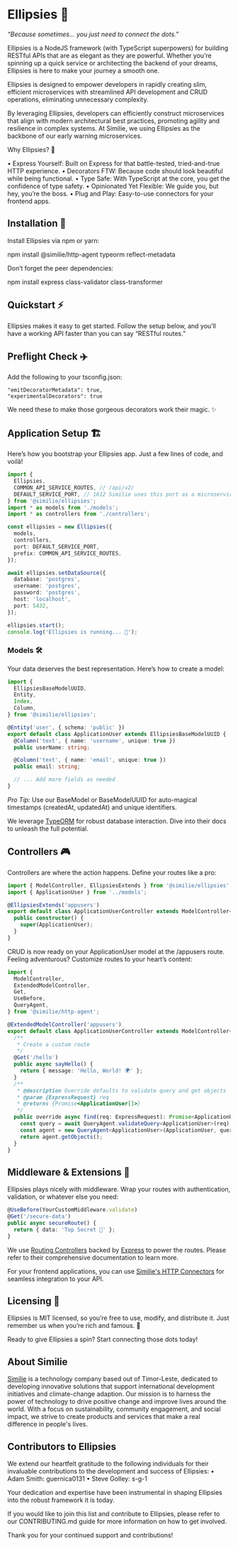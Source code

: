 # Ellipsies 🌌

_“Because sometimes… you just need to connect the dots.”_

Ellipsies is a NodeJS framework (with TypeScript superpowers) for building RESTful APIs that are as elegant as they are powerful. Whether you’re spinning up a quick service or architecting the backend of your dreams, Ellipsies is here to make your journey a smooth one.

Ellipsies is designed to empower developers in rapidly creating slim, efficient microservices with streamlined API development and CRUD operations, eliminating unnecessary complexity.

By leveraging Ellipsies, developers can efficiently construct microservices that align with modern architectural best practices, promoting agility and resilience in complex systems. At Similie, we using Ellipsies as the backbone of our early warning microservices.

Why Ellipsies? 🤔

• Express Yourself: Built on Express for that battle-tested, tried-and-true HTTP experience.
• Decorators FTW: Because code should look beautiful while being functional.
• Type Safe: With TypeScript at the core, you get the confidence of type safety.
• Opinionated Yet Flexible: We guide you, but hey, you’re the boss.
• Plug and Play: Easy-to-use connectors for your frontend apps.

## Installation 🚀

Install Ellipsies via npm or yarn:

npm install @similie/http-agent typeorm reflect-metadata

Don’t forget the peer dependencies:

npm install express class-validator class-transformer

## Quickstart ⚡

Ellipsies makes it easy to get started. Follow the setup below, and you’ll have a working API faster than you can say “RESTful routes.”

## Preflight Check ✈️

Add the following to your tsconfig.json:

```
"emitDecoratorMetadata": true,
"experimentalDecorators": true
```

We need these to make those gorgeous decorators work their magic. ✨

## Application Setup 🏗️

Here’s how you bootstrap your Ellipsies app. Just a few lines of code, and voilà!

```typescript
import {
  Ellipsies,
  COMMON_API_SERVICE_ROUTES, // /api/v2/
  DEFAULT_SERVICE_PORT, // 1612 Similie uses this port as a microservice default
} from '@similie/ellipsies';
import * as models from './models';
import * as controllers from './controllers';

const ellipsies = new Ellipsies({
  models,
  controllers,
  port: DEFAULT_SERVICE_PORT,
  prefix: COMMON_API_SERVICE_ROUTES,
});

await ellipsies.setDataSource({
  database: 'postgres',
  username: 'postgres',
  password: 'postgres',
  host: 'localhost',
  port: 5432,
});

ellipsies.start();
console.log('Ellipsies is running... 🚀');
```

### Models 🛠️

Your data deserves the best representation. Here’s how to create a model:

```typescript
import {
  EllipsiesBaseModelUUID,
  Entity,
  Index,
  Column,
} from '@similie/ellipsies';

@Entity('user', { schema: 'public' })
export default class ApplicationUser extends EllipsiesBaseModelUUID {
  @Column('text', { name: 'username', unique: true })
  public userName: string;

  @Column('text', { name: 'email', unique: true })
  public email: string;

  // ... Add more fields as needed
}
```

_Pro Tip:_ Use our BaseModel or BaseModelUUID for auto-magical timestamps (createdAt, updatedAt) and unique identifiers.

We leverage [TypeORM](https://typeorm.io/) for robust database interaction. Dive into their docs to unleash the full potential.

## Controllers 🎮

Controllers are where the action happens. Define your routes like a pro:

```typescript
import { ModelController, EllipsiesExtends } from '@similie/ellipsies';
import { ApplicationUser } from '../models';

@EllipsiesExtends('appusers')
export default class ApplicationUserController extends ModelController<ApplicationUser> {
  public constructor() {
    super(ApplicationUser);
  }
}
```

CRUD is now ready on your ApplicationUser model at the /appusers route. Feeling adventurous? Customize routes to your heart’s content:

```typescript
import {
  ModelController,
  ExtendedModelController,
  Get,
  UseBefore,
  QueryAgent,
} from '@similie/http-agent';

@ExtendedModelController('appusers')
export default class ApplicationUserController extends ModelController<ApplicationUser> {
  /**
   * Create a custom route
   */
  @Get('/hello')
  public async sayHello() {
    return { message: 'Hello, World! 🌍' };
  }
  /**
   * @description Override defaults to validate query and get objects
   * @param {ExpressRequest} req
   * @returns {Promise<ApplicationUser[]>}
   */
  public override async find(req: ExpressRequest): Promise<ApplicationUser[]> {
    const query = await QueryAgent.validateQuery<ApplicationUser>(req);
    const agent = new QueryAgent<ApplicationUser>(ApplicationUser, query);
    return agent.getObjects();
  }
}
```

## Middleware & Extensions 🧩

Ellipsies plays nicely with middleware. Wrap your routes with authentication, validation, or whatever else you need:

```typescript
@UseBefore(YourCustomMiddleware.validate)
@Get('/secure-data')
public async secureRoute() {
  return { data: 'Top Secret 🤫' };
}
```

We use [Routing Controllers](https://github.com/typestack/routing-controllers#readme) backed by [Express](https://github.com/expressjs/express) to power the routes. Please refer to their comprehensive documentation to learn more.

For your frontend applications, you can use [Similie's HTTP Connectors](https://github.com/similie/http-connector) for seamless integration to your API.

## Licensing 📜

Ellipsies is MIT licensed, so you’re free to use, modify, and distribute it. Just remember us when you’re rich and famous. 💖

Ready to give Ellipsies a spin? Start connecting those dots today!

## About Similie

[Similie](https://similie.org) is a technology company based out of Timor-Leste, dedicated to developing innovative solutions that support international development initiatives and climate-change adaption. Our mission is to harness the power of technology to drive positive change and improve lives around the world. With a focus on sustainability, community engagement, and social impact, we strive to create products and services that make a real difference in people's lives.


## Contributors to Ellipsies

We extend our heartfelt gratitude to the following individuals for their invaluable contributions to the development and success of Ellipsies:
	•	Adam Smith: guernica0131
	•	Steve Golley: s-g-1

Your dedication and expertise have been instrumental in shaping Ellipsies into the robust framework it is today.

If you would like to join this list and contribute to Ellipsies, please refer to our CONTRIBUTING.md guide for more information on how to get involved.

Thank you for your continued support and contributions!
